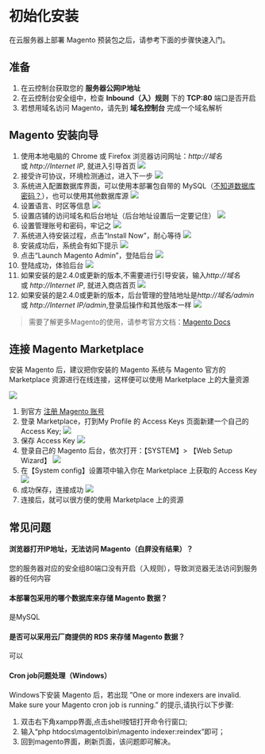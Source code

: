 # 初始化安装

在云服务器上部署 Magento 预装包之后，请参考下面的步骤快速入门。

## 准备

1. 在云控制台获取您的 **服务器公网IP地址** 
2. 在云控制台安全组中，检查 **Inbound（入）规则** 下的 **TCP:80** 端口是否开启
3. 若想用域名访问 Magento，请先到 **域名控制台** 完成一个域名解析

## Magento 安装向导

1. 使用本地电脑的 Chrome 或 Firefox 浏览器访问网址：*http://域名* 或 *http://Internet IP*, 就进入引导首页
    ![](http://libs.websoft9.com/Websoft9/DocsPicture/zh/magento/magento-agree-websoft9.png)
2. 接受许可协议，环境检测通过，进入下一步
    ![](http://libs.websoft9.com/Websoft9/DocsPicture/zh/magento/magento-check-websoft9.png)
3. 系统进入配置数据库界面，可以使用本部署包自带的 MySQL（[不知道数据库密码？](/zh/stack-accounts.html#mysql)），也可以使用其他数据库源
    ![](http://libs.websoft9.com/Websoft9/DocsPicture/zh/magento/magento-db-websoft9.png)
4. 设置语言、时区等信息
    ![](http://libs.websoft9.com/Websoft9/DocsPicture/zh/magento/magento-setlanguage-websoft9.png)
5. 设置店铺的访问域名和后台地址（后台地址设置后一定要记住）
    ![](http://libs.websoft9.com/Websoft9/DocsPicture/zh/magento/magento-setbackend-websoft9.png)
6. 设置管理账号和密码，牢记之
    ![](http://libs.websoft9.com/Websoft9/DocsPicture/zh/magento/magento-setadmin-websoft9.png)
7. 系统进入待安装过程，点击“Install Now”，耐心等待
    ![](http://libs.websoft9.com/Websoft9/DocsPicture/zh/magento/magento-startinstall-websoft9.png)
8. 安装成功后，系统会有如下提示
    ![](http://libs.websoft9.com/Websoft9/DocsPicture/zh/magento/magento-ss-websoft9.png)
9. 点击“Launch Magento Admin”，登陆后台
    ![](http://libs.websoft9.com/Websoft9/DocsPicture/zh/magento/magento-login-websoft9.png)
10. 登陆成功，体验后台
    ![](http://libs.websoft9.com/Websoft9/DocsPicture/zh/magento/magento-backend-websoft9.png)
11. 如果安装的是2.4.0或更新的版本,不需要进行引导安装，输入*http://域名* 或 *http://Internet IP*, 就进入商店首页
    ![](http://libs.websoft9.com/Websoft9/DocsPicture/zh/magento/magento-init-websoft9.png)
12. 如果安装的是2.4.0或更新的版本，后台管理的登陆地址是*http://域名/admin* 或 *http://Internet IP/admin*,登录后操作和其他版本一样
    ![](http://libs.websoft9.com/Websoft9/DocsPicture/zh/magento/magento-login-websoft9.png)

> 需要了解更多Magento的使用，请参考官方文档：[Magento Docs](https://magento.com/resources/technical)

## 连接 Magento Marketplace

安装 Magento 后，建议把你安装的 Magento 系统与 Magento 官方的 Marketplace 资源进行在线连接，这样便可以使用 Marketplace 上的大量资源

![](http://libs.websoft9.com/Websoft9/DocsPicture/zh/magento/magento-setuptools-websoft9.png)  

1. 到官方 [注册 Magento 账号](https://account.magento.com/applications/customer/login)
2. 登录 Marketplace，打到My Profile 的 Access Keys 页面新建一个自己的 Access Key; 
   ![](http://libs.websoft9.com/Websoft9/DocsPicture/zh/magento/magento-smtp-1-websoft9.png)  
3. 保存 Access Key
   ![](http://libs.websoft9.com/Websoft9/DocsPicture/zh/magento/magento-savemykey-websoft9.png)  
4. 登录自己的 Magento 后台，依次打开：【SYSTEM】> 【Web Setup Wizard】
   ![](http://libs.websoft9.com/Websoft9/DocsPicture/zh/magento/magento-websetupwz-websoft9.png) 
5. 在【System config】设置项中输入你在 Marketplace 上获取的 Access Key
   ![](http://libs.websoft9.com/Websoft9/DocsPicture/zh/magento/magento-setmkkey-websoft9.png) 
6. 成功保存，连接成功
   ![](http://libs.websoft9.com/Websoft9/DocsPicture/zh/magento/magento-setmkkeyss-websoft9.png) 
7. 连接后，就可以很方便的使用 Marketplace 上的资源


## 常见问题

#### 浏览器打开IP地址，无法访问 Magento（白屏没有结果）？

您的服务器对应的安全组80端口没有开启（入规则），导致浏览器无法访问到服务器的任何内容

#### 本部署包采用的哪个数据库来存储 Magento 数据？

是MySQL

#### 是否可以采用云厂商提供的 RDS 来存储 Magento 数据？

可以

#### Cron job问题处理（Windows）

Windows下安装 Magento 后，若出现 ”One or more indexers are invalid. Make sure your Magento cron job is running.” 的提示,请执行以下步骤:

1. 双击右下角xampp界面,点击shell按钮打开命令行窗口;
2. 输入“php htdocs\magento\bin\magento indexer:reindex”即可；
3. 回到magento界面，刷新页面，该问题即可解决。